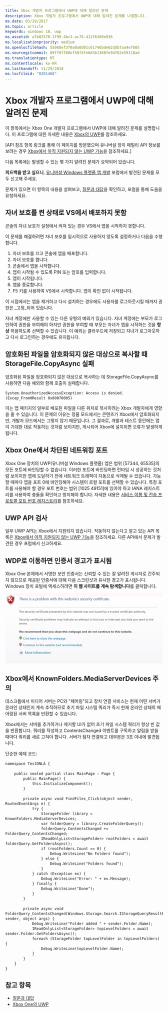 ```yaml
---
title: Xbox 개발자 프로그램에서 UWP에 대해 알려진 문제
description: Xbox 개발자 프로그램에서 UWP에 대해 알려진 문제를 나열합니다.
ms.date: 03/29/2017
ms.topic: article
keywords: windows 10, uwp
ms.assetid: a7b82570-1f99-4bc3-ac78-412f6360e936
ms.localizationpriority: medium
ms.openlocfilehash: 55068ef3f0a0a0d01c61746bde02ddb7aa4ef885
ms.sourcegitcommit: 89ff8ff88ef58f4fe6d3b1368fe94f62e59118ad
ms.translationtype: MT
ms.contentlocale: ko-KR
ms.lasthandoff: 11/29/2018
ms.locfileid: "8201460"
---
```

# <a name="known-issues-with-uwp-on-xbox-developer-program"></a>Xbox 개발자 프로그램에서 UWP에 대해 알려진 문제

이 항목에서는 Xbox One 개발자 프로그램에서 UWP에 대해 알려진 문제를 설명합니다. 이 프로그램에 대한 자세한 내용은 [Xbox의 UWP](index.md)를 참조하세요. 

\[API 참조 항목 링크를 통해 이 페이지를 방문했으며 유니버설 장치 패밀리 API 정보를 보려는 경우 [Xbox에서 아직 지원되지 않는 UWP 기능](http://go.microsoft.com/fwlink/?LinkID=760755)을 참조하세요.\]

다음 목록에는 발생할 수 있는 몇 가지 알려진 문제가 요약되어 있습니다. 

**피드백을 받고 싶으니**, [유니버설 Windows 플랫폼 앱 개발](https://social.msdn.microsoft.com/forums/windowsapps/home?forum=wpdevelop) 포럼에서 발견된 문제를 모두 신고해 주세요. 

문제가 있으면 이 항목의 내용을 살펴보고, [질문과 대답](frequently-asked-questions.md)을 확인하고, 포럼을 통해 도움을 요청하세요.

 
## <a name="deploying-from-vs-fails-with-parental-controls-turned-on"></a>자녀 보호를 켠 상태로 VS에서 배포하지 못함

콘솔의 자녀 보호가 설정에서 켜져 있는 경우 VS에서 앱을 시작하지 못합니다.

이 문제를 해결하려면 자녀 보호를 일시적으로 사용하지 않도록 설정하거나 다음을 수행합니다.
1. 자녀 보호를 끄고 콘솔에 앱을 배포합니다.
2. 자녀 보호를 켭니다.
3. 콘솔에서 앱을 시작합니다.
4. 앱이 시작될 수 있도록 PIN 또는 암호를 입력합니다.
5. 앱이 시작됩니다.
6. 앱을 종료합니다.
7. F5 키를 사용하여 VS에서 시작합니다. 앱이 확인 없이 시작됩니다.

이 시점에서는 앱을 제거하고 다시 설치하는 경우에도 사용자를 로그아웃시킬 때까지 권한은 _고정_되어 있습니다.
 
자녀 계정에만 사용할 수 있는 다른 유형의 예외가 있습니다. 자녀 계정에는 부모가 로그인하여 권한을 부여해야 하지만 권한을 부여할 때 부모는 자녀가 앱을 시작하는 것을 **항상** 허용하도록 선택할 수 있습니다. 이 예외는 클라우드에 저장되고 자녀가 로그아웃하고 다시 로그인하는 경우에도 유지됩니다.

## <a name="storagefilecopyasync-fails-to-copy-encrypted-files-to-unencrypted-destination"></a>암호화된 파일을 암호화되지 않은 대상으로 복사할 때 StorageFile.CopyAsync 실패 

암호화된 파일을 암호화되지 않은 대상으로 복사하는 데 StorageFile.CopyAsync를 사용하면 다음 예외와 함께 호출이 실패합니다.

```
System.UnauthorizedAccessException: Access is denied. (Excep_FromHResult 0x80070005)
```

이는 앱 패키지의 일부로 배포된 파일을 다른 위치로 복사하려는 Xbox 개발자에게 영향을 줄 수 있습니다. 이 문제의 이유는 정품 모드에서는 콘텐츠가 Xbox에서 암호화되지만, 개발자 모드에서는 그렇지 않기 때문입니다. 그 결과로, 개발과 테스트 동안에는 앱이 기대한 대로 작동하는 것처럼 보이지만, 게시되어 Xbox에 설치되면 오류가 발생하게 됩니다.
 

## <a name="blocked-networking-ports-on-xbox-one"></a>Xbox One에서 차단된 네트워킹 포트

Xbox One 장치의 UWP(유니버설 Windows 플랫폼) 앱은 범위 [57344, 65535]의 모든 포트에 바인딩할 수 없습니다. 이러한 포트에 바인딩하면 런타임 시 성공하는 것처럼 보이지만 앱에 도달하기 전에 네트워크 트래픽이 자동으로 삭제될 수 있습니다. 가능할 때마다 앱을 포트 0에 바인딩해야 시스템이 로컬 포트를 선택할 수 있습니다. 특정 포트를 사용해야 할 경우 포트 번호는 범위 [1025 49151]에 있어야 하고 IANA 레지스트리를 사용하여 충돌을 확인하고 방지해야 합니다. 자세한 내용은 [서비스 이름 및 전송 프로토콜 포트 번호 레지스트리](http://www.iana.org/assignments/service-names-port-numbers/service-names-port-numbers.xhtml)를 참조하세요.

## <a name="uwp-api-coverage"></a>UWP API 검사

일부 UWP API는 Xbox에서 지원되지 않습니다. 작동하지 않는다고 알고 있는 API 목록은 [Xbox에서 아직 지원되지 않는 UWP 기능](http://go.microsoft.com/fwlink/p/?LinkId=760755)을 참조하세요. 다른 API에서 문제가 발견된 경우 포럼에서 신고하세요. 


## <a name="navigating-to-wdp-causes-a-certificate-warning"></a>WDP로 이동하면 인증서 경고가 표시됨

Xbox One 본체에서 서명한 보안 인증서는 신뢰할 수 있는 잘 알려진 게시자로 간주되지 않으므로 제공된 인증서에 대해 다음 스크린샷과 유사한 경고가 표시됩니다. Windows 장치 포털에 액세스하려면 **이 웹 사이트를 계속 탐색합니다**를 클릭합니다.

![웹 사이트 보안 인증서 경고](images/security_cert_warning.jpg)


## <a name="knownfoldersmediaserverdevices-caveat-on-xbox"></a>Xbox에서 KnownFolders.MediaServerDevices 주의

데스크톱에서 미디어 서버는 PC와 "페어링"되고 장치 연결 서비스는 현재 어떤 서버가 온라인 상태인지 계속 추적하므로 초기 파일 시스템 쿼리가 즉시 현재 온라인 상태의 페어링된 서버 목록을 반환할 수 있습니다.

Xbox에서는 서버를 추가하거나 제거할 UI가 없어 초기 파일 시스템 쿼리가 항상 빈 값을 반환합니다. 쿼리를 작성하고 ContentsChanged 이벤트를 구독하고 알림을 받을 때마다 쿼리를 새로 고쳐야 합니다. 서버가 점차 연결되고 대부분은 3초 이내에 발견됩니다.

단순한 예제 코드:

```
namespace TestDNLA {

    public sealed partial class MainPage : Page {
        public MainPage() {
            this.InitializeComponent();
        }

        private async void FindFiles_Click(object sender, RoutedEventArgs e) {
            try {
                StorageFolder library = KnownFolders.MediaServerDevices;
                var folderQuery = library.CreateFolderQuery();
                folderQuery.ContentsChanged += FolderQuery_ContentsChanged;
                IReadOnlyList<StorageFolder> rootFolders = await folderQuery.GetFoldersAsync();
                if (rootFolders.Count == 0) {
                    Debug.WriteLine("No Folders found");
                } else {
                    Debug.WriteLine("Folders found");
                }
            } catch (Exception ex) {
                Debug.WriteLine("Error: " + ex.Message);
            } finally {
                Debug.WriteLine("Done");
            }
        }

        private async void FolderQuery_ContentsChanged(Windows.Storage.Search.IStorageQueryResultBase sender, object args) {
            Debug.WriteLine("Folder added " + sender.Folder.Name);
            IReadOnlyList<StorageFolder> topLevelFolders = await sender.Folder.GetFoldersAsync();
            foreach (StorageFolder topLevelFolder in topLevelFolders) {
                Debug.WriteLine(topLevelFolder.Name);
            }
        }
    }
}
```

## <a name="see-also"></a>참고 항목
- [질문과 대답](frequently-asked-questions.md)
- [Xbox One의 UWP](index.md)
